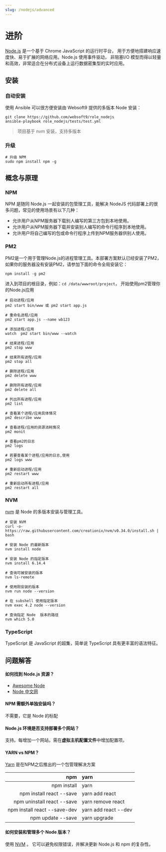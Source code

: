 ```yaml
---
slug: /nodejs/advanced
---
```

# 进阶

[Node.js](https://nodejs.org/) 是一个基于 Chrome JavaScript 的运行时平台， 用于方便地搭建响应速度快、易于扩展的网络应用。Node.js 使用事件驱动， 非阻塞I/O 模型而得以轻量和高效，非常适合在分布式设备上运行数据密集型的实时应用。  

## 安装

### 自动安装

使用 Ansible 可以很方便安装由 Websoft9 提供的多版本 Node 安装：  

```
git clone https://github.com/websoft9/role_nodejs
ansible-playbook role_nodejs/tests/test.yml
```

> 项目基于 nvm 安装，支持多版本

### 升级

```
# 升级 NPM
sudo npm install npm -g
```

## 概念与原理

### NPM

NPM 是随同 Node.js 一起安装的包管理工具，能解决 NodeJS 代码部署上的很多问题，常见的使用场景有以下几种：

* 允许用户从NPM服务器下载别人编写的第三方包到本地使用。
* 允许用户从NPM服务器下载并安装别人编写的命令行程序到本地使用。
* 允许用户将自己编写的包或命令行程序上传到NPM服务器供别人使用。

### PM2

PM2是一个用于管理Node.js的进程管理工具。本部署方案默认已经安装了PM2，如果你的服务器没有安装PM2，请参加下面的命令全局安装它：
```
npm install -g pm2
```

进入到项目的根目录，例如：`cd /data/wwwroot/project`， 开始使用pm2管理你的Node.js应用

```
# 启动进程/应用  
pm2 start bin/www 或 pm2 start app.js

# 重命名进程/应用  
pm2 start app.js --name wb123

# 添加进程/应用 
watch  pm2 start bin/www --watch

# 结束进程/应用  
pm2 stop www

# 结束所有进程/应用  
pm2 stop all

# 删除进程/应用  
pm2 delete www

# 删除所有进程/应用  
pm2 delete all

# 列出所有进程/应用  
pm2 list

# 查看某个进程/应用具体情况  
pm2 describe www

# 查看进程/应用的资源消耗情况  
pm2 monit

# 查看pm2的日志  
pm2 logs

# 若要查看某个进程/应用的日志,使用  
pm2 logs www

# 重新启动进程/应用  
pm2 restart www

# 重新启动所有进程/应用  
pm2 restart all
```

### NVM

[nvm](https://github.com/nvm-sh/nvm) 是  Node 的多版本安装与管理工具。

```
# 安装 NVM
curl -o- https://raw.githubusercontent.com/creationix/nvm/v0.34.0/install.sh | bash

# 安装 Node 的最新版本
nvm install node

# 安装 Node 的指定版本
nvm install 6.14.4

# 查询可被安装的版本
nvm ls-remote

# 使用刚安装的版本
nvm run node --version

# 在 subshell 使用指定版本
nvm exec 4.2 node --version

# 查询指定 Node  版本的路径
nvm which 5.0
```

### TypeScript

TypeScript 是 JavaScript 的超集，简单说 TypeScript 具有更丰富的语法特征。 

## 问题解答

#### 如何找到 Node.js 资源？

* [Awesome Node](https://github.com/sindresorhus/awesome-nodejs)
* [Node 中文网](http://nodejs.cn/)

#### NPM 需额外单独安装吗？

不需要，它是 Node 的标配

#### Node.js 环境是否支持部署多个网站？

支持。每增加一个网站，需在**虚拟主机配置文件**中增加配置项。

#### YARN vs NPM？

[Yarn](https://yarnpkg.com/en/) 是在NPM之后推出的一个包管理解决方案

| npm | yarn |
| ---: | :--- |
| npm install | yarn |
| npm install react --save | yarn add react |
| npm uninstall react --save | yarn remove react |
| npm install react --save-dev | yarn add react --dev |
| npm update --save | yarn upgrade |

#### 如何安装和管理多个 Node 版本？

使用 [NVM](https://github.com/creationix/nvm) 。 它可以避免权限错误，并解决更新 Node.js 和 npm 的复杂性。